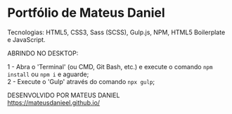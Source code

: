 # Portfólio de Mateus Daniel

Tecnologias: HTML5, CSS3, Sass (SCSS), Gulp.js, NPM, HTML5 Boilerplate e JavaScript.

ABRINDO NO DESKTOP:

1 - Abra o 'Terminal' (ou CMD, Git Bash, etc.) e execute o comando `npm install` ou `npm i` e aguarde;<br>
2 - Execute o 'Gulp' através do comando `npx gulp`;

DESENVOLVIDO POR MATEUS DANIEL<br>
https://mateusdanieel.github.io/
